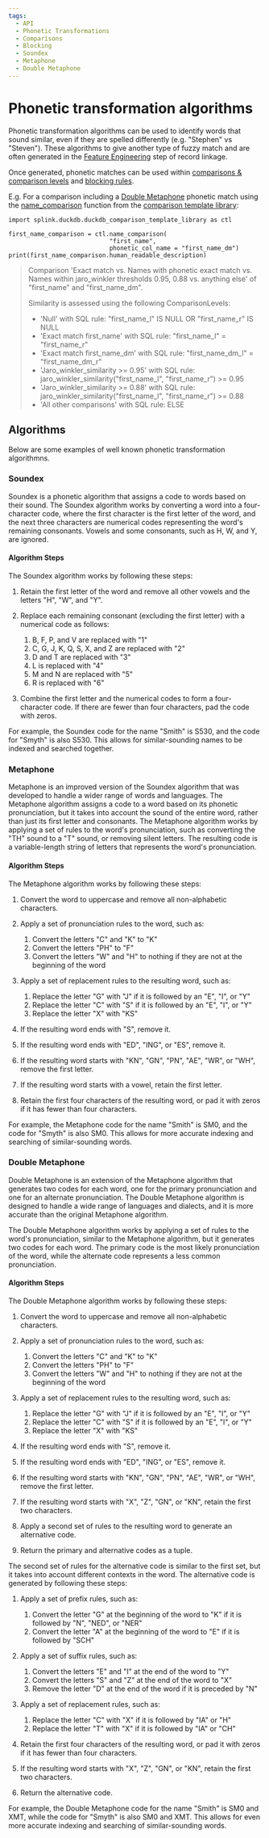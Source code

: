 ```yaml
---
tags:
  - API
  - Phonetic Transformations
  - Comparisons
  - Blocking
  - Soundex
  - Metaphone
  - Double Metaphone
---
```



# Phonetic transformation algorithms

Phonetic transformation algorithms can be used to identify words that sound similar, even if they are spelled differently (e.g. "Stephen" vs "Steven"). These algorithms to give another type of fuzzy match and are often generated in the [Feature Engineering](feature_engineering.md#phonetic-transformations) step of record linkage.

Once generated, phonetic matches can be used within [comparisons & comparison levels](customising_comparisons.ipynb) and [blocking rules](blocking_rules.md).

E.g. For a comparison including a [Double Metaphone](#double-metaphone) phonetic match using the [name_comparison](../comparison_template_library.md#splink.comparison_template_library.NameComparisonBase) function from the [comparison template library](customising_comparisons.ipynb#name-comparisons):

```
import splink.duckdb.duckdb_comparison_template_library as ctl

first_name_comparison = ctl.name_comparison(
                            "first_name",
                            phonetic_col_name = "first_name_dm")
print(first_name_comparison.human_readable_description)
```

> Comparison 'Exact match vs. Names with phonetic exact match vs. Names within jaro_winkler thresholds 0.95, 0.88 vs. anything else' of "first_name" and "first_name_dm".
>
> Similarity is assessed using the following ComparisonLevels:
>
>    - 'Null' with SQL rule: "first_name_l" IS NULL OR "first_name_r" IS NULL
>    - 'Exact match first_name' with SQL rule: "first_name_l" = "first_name_r"
>    - 'Exact match first_name_dm' with SQL rule: "first_name_dm_l" = "first_name_dm_r"
>    - 'Jaro_winkler_similarity >= 0.95' with SQL rule: jaro_winkler_similarity("first_name_l", "first_name_r") >= 0.95
>    - 'Jaro_winkler_similarity >= 0.88' with SQL rule: jaro_winkler_similarity("first_name_l", "first_name_r") >= 0.88
>    - 'All other comparisons' with SQL rule: ELSE

## Algorithms

Below are some examples of well known phonetic transformation algorithmns.

### Soundex

Soundex is a phonetic algorithm that assigns a code to words based on their sound. The Soundex algorithm works by converting a word into a four-character code, where the first character is the first letter of the word, and the next three characters are numerical codes representing the word's remaining consonants. Vowels and some consonants, such as H, W, and Y, are ignored.

#### Algorithm Steps

The Soundex algorithm works by following these steps:

1. Retain the first letter of the word and remove all other vowels and the letters "H", "W", and "Y".

2. Replace each remaining consonant (excluding the first letter) with a numerical code as follows:
    1. B, F, P, and V are replaced with "1"
    2. C, G, J, K, Q, S, X, and Z are replaced with "2"
    3. D and T are replaced with "3"
    4. L is replaced with "4"
    5. M and N are replaced with "5"
    6. R is replaced with "6"

3. Combine the first letter and the numerical codes to form a four-character code. If there are fewer than four characters, pad the code with zeros.

For example, the Soundex code for the name "Smith" is S530, and the code for "Smyth" is also S530. This allows for similar-sounding names to be indexed and searched together.



### Metaphone
Metaphone is an improved version of the Soundex algorithm that was developed to handle a wider range of words and languages. The Metaphone algorithm assigns a code to a word based on its phonetic pronunciation, but it takes into account the sound of the entire word, rather than just its first letter and consonants.
The Metaphone algorithm works by applying a set of rules to the word's pronunciation, such as converting the "TH" sound to a "T" sound, or removing silent letters. The resulting code is a variable-length string of letters that represents the word's pronunciation.

#### Algorithm Steps

The Metaphone algorithm works by following these steps:

1. Convert the word to uppercase and remove all non-alphabetic characters.

2. Apply a set of pronunciation rules to the word, such as:
    1. Convert the letters "C" and "K" to "K"
    2. Convert the letters "PH" to "F"
    3. Convert the letters "W" and "H" to nothing if they are not at the beginning of the word

3. Apply a set of replacement rules to the resulting word, such as:
    1. Replace the letter "G" with "J" if it is followed by an "E", "I", or "Y"
    2. Replace the letter "C" with "S" if it is followed by an "E", "I", or "Y"
    3. Replace the letter "X" with "KS"

4. If the resulting word ends with "S", remove it.

5. If the resulting word ends with "ED", "ING", or "ES", remove it.

6. If the resulting word starts with "KN", "GN", "PN", "AE", "WR", or "WH", remove the first letter.

7. If the resulting word starts with a vowel, retain the first letter.

8. Retain the first four characters of the resulting word, or pad it with zeros if it has fewer than four characters.

For example, the Metaphone code for the name "Smith" is SM0, and the code for "Smyth" is also SM0. This allows for more accurate indexing and searching of similar-sounding words.

### Double Metaphone
Double Metaphone is an extension of the Metaphone algorithm that generates two codes for each word, one for the primary pronunciation and one for an alternate pronunciation. The Double Metaphone algorithm is designed to handle a wide range of languages and dialects, and it is more accurate than the original Metaphone algorithm.

The Double Metaphone algorithm works by applying a set of rules to the word's pronunciation, similar to the Metaphone algorithm, but it generates two codes for each word. The primary code is the most likely pronunciation of the word, while the alternate code represents a less common pronunciation.

#### Algorithm Steps

The Double Metaphone algorithm works by following these steps:

1. Convert the word to uppercase and remove all non-alphabetic characters.

2. Apply a set of pronunciation rules to the word, such as:
    1. Convert the letters "C" and "K" to "K"
    2. Convert the letters "PH" to "F"
    3. Convert the letters "W" and "H" to nothing if they are not at the beginning of the word

3. Apply a set of replacement rules to the resulting word, such as:
    1. Replace the letter "G" with "J" if it is followed by an "E", "I", or "Y"
    2. Replace the letter "C" with "S" if it is followed by an "E", "I", or "Y"
    3. Replace the letter "X" with "KS"

4. If the resulting word ends with "S", remove it.

5. If the resulting word ends with "ED", "ING", or "ES", remove it.

6. If the resulting word starts with "KN", "GN", "PN", "AE", "WR", or "WH", remove the first letter.

7. If the resulting word starts with "X", "Z", "GN", or "KN", retain the first two characters.

8. Apply a second set of rules to the resulting word to generate an alternative code.

9. Return the primary and alternative codes as a tuple.

The second set of rules for the alternative code is similar to the first set, but it takes into account different contexts in the word. The alternative code is generated by following these steps:

1. Apply a set of prefix rules, such as:
    1. Convert the letter "G" at the beginning of the word to "K" if it is followed by "N", "NED", or "NER"
    2. Convert the letter "A" at the beginning of the word to "E" if it is followed by "SCH"

2. Apply a set of suffix rules, such as:
    1. Convert the letters "E" and "I" at the end of the word to "Y"
    2. Convert the letters "S" and "Z" at the end of the word to "X"
    3. Remove the letter "D" at the end of the word if it is preceded by "N"

3. Apply a set of replacement rules, such as:
    1. Replace the letter "C" with "X" if it is followed by "IA" or "H"
    2. Replace the letter "T" with "X" if it is followed by "IA" or "CH"

4. Retain the first four characters of the resulting word, or pad it with zeros if it has fewer than four characters.

5. If the resulting word starts with "X", "Z", "GN", or "KN", retain the first two characters.

6. Return the alternative code.

For example, the Double Metaphone code for the name "Smith" is SM0 and XMT, while the code for "Smyth" is also SM0 and XMT. This allows for even more accurate indexing and searching of similar-sounding words.
